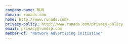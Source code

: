 ```yaml
---
company-name: RUN
domain: runads.com
home: http://www.runads.com/
privacy-policy: http://www.runads.com/privacy-policy
email: privacy@rundsp.com
member-of: "Network Advertising Initiative"
---
```




